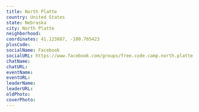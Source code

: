 ```yaml
---
title: North Platte
country: United States
state: Nebraska
city: North Platte
neighborhood: 
coordinates: 41.123887, -100.765423
plusCode:
socialName: Facebook
socialURL: https://www.facebook.com/groups/free.code.camp.north.platte
chatName:
chatURL:
eventName:
eventURL:
leaderName:
leaderURL:
oldPhoto: 
coverPhoto:
---
```


